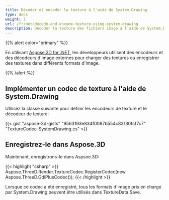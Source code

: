 ```yaml
---
title: Décoder et encoder la texture à l'aide de System.Drawing
type: docs
weight: 7
url: /fr/net/decode-and-encode-texture-using-system-drawing
description: Décoder la texture des fichiers image à l'aide de System.Drawing
---
```

{{% alert color="primary" %}}

En utilisant [Aspose.3D for .NET](https://products.aspose.com/3d/net/), les développeurs utilisent des encodeurs et des décodeurs d'image externes pour charger des textures ou enregistrer des textures dans différents formats d'image.

{{% /alert %}}

##  **Implémenter un codec de texture à l'aide de System.Drawing**

Utilisez la classe suivante pour définir les encodeurs de texture et le décodeur de texture:

{{< gist "aspose-3d-gists" "9563193e834f0087b554c83130fcf7c7" "TextureCodec-SystemDrawing.cs" >}}


##  **Enregistrez-le dans Aspose.3D**

Maintenant, enregistrons-le dans Aspsoe.3D:

{{< highlight "csharp" >}}
    Aspose.ThreeD.Render.TextureCodec.RegisterCodec(new Aspose.ThreeD.GdiPlusCodec());
{{< /highlight >}}


Lorsque ce codec a été enregistré, tous les formats d'image pris en charge par System.Drawing peuvent être utilisés dans TextureData.Save.

